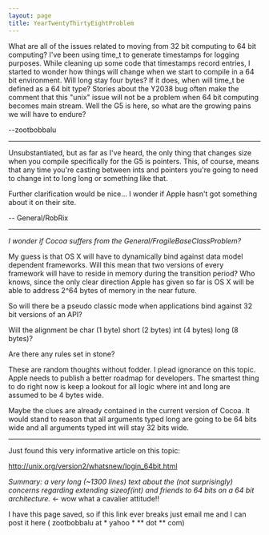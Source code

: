 ```yaml
---
layout: page
title: YearTwentyThirtyEightProblem
---
```




What are all of the issues related to moving from 32 bit computing to 64 bit computing? I've been using time_t to generate timestamps for logging purposes. While cleaning up some code that timestamps record entries, I started to wonder how things will change when we start to compile in a 64 bit environment. Will     long stay four bytes? If it does, when will time_t be defined as a 64 bit type? Stories about the Y2038 bug often make the comment that this "unix" issue will not be a problem when 64 bit computing becomes main stream. Well the G5 is here, so what are the growing pains we will have to endure? 

--zootbobbalu

----

Unsubstantiated, but as far as I've heard, the only thing that changes size when you compile specifically for the G5 is pointers. This, of course, means that any time you're casting between ints and pointers you're going to need to change int to long long or something like that.

Further clarification would be nice... I wonder if Apple hasn't got something about it on their site.

-- General/RobRix

----

*I wonder if Cocoa suffers from the General/FragileBaseClassProblem?*

My guess is that OS X will have to dynamically bind against data model dependent frameworks. Will this mean that two versions of every framework will have to reside in memory during the transition period? Who knows, since the only clear direction Apple has given so far is OS X will be able to address 2^64 bytes of memory in the near future.

So will there be a pseudo classic mode when applications bind against 32 bit versions of an API? 

Will the alignment be     char (1 byte)     short (2 bytes)     int (4 bytes)     long (8 bytes)?

Are there any rules set in stone?

These are random thoughts without fodder. I plead ignorance on this topic. Apple needs to publish a better roadmap for developers. The smartest thing to do right now is keep a lookout for all logic where     int and     long are assumed to be 4 bytes wide. 

Maybe the clues are already contained in the current version of Cocoa. It would stand to reason that all arguments typed     long are going to be 64 bits wide and all arguments typed     int will stay 32 bits wide. 


----

Just found this very informative article on this topic:

http://unix.org/version2/whatsnew/login_64bit.html

*Summary: a very long (~1300 lines) text about the (not surprisingly) concerns regarding extending sizeof(int) and friends to 64 bits on a 64 bit architecture.* <- wow what a cavalier attitude!!

I have this page saved, so if this link ever breaks just email me and I can post it here (    zootbobbalu at * yahoo * ** dot ** com)
